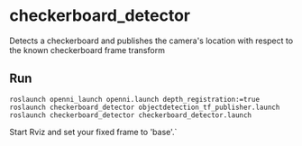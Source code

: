 checkerboard_detector
=====================

Detects a checkerboard and publishes the camera's location with respect to the known checkerboard frame transform

## Run

```
roslaunch openni_launch openni.launch depth_registration:=true
roslaunch checkerboard_detector objectdetection_tf_publisher.launch 
roslaunch checkerboard_detector checkerboard_detector.launch 
```

Start Rviz and set your fixed frame to 'base'.`